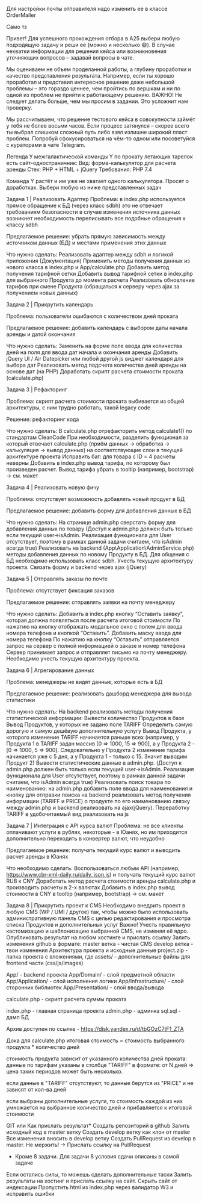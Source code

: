 Для настройки почты отправителя надо изменить ее в классе OrderMailer

Само тз

Привет!
Для успешного прохождения отбора в А25 выбери любую подходящую задачу и реши ее (можно и несколько 😄). В случае нехватки информации для решения кейса или возникновения уточняющих вопросов – задавай вопросы в чате.


Мы оцениваем не объем проделанной работы, а глубину проработки и качество представления результата. Например, если ты хорошо проработал и представил интересное решение даже небольшой проблемы – это гораздо ценнее, чем пройтись по вершкам и ни по одной из проблем не прийти к работающему решению. ВАЖНО! Не следует делать больше, чем мы просим в задании. Это усложнит нам проверку.


Мы рассчитываем, что решение тестового кейса в совокупности займёт у тебя не более восьми часов. Если процесс затянулся – скорее всего ты выбрал слишком сложный путь либо взял излишне широкий пласт проблем. Попробуй сфокусироваться на чём-то одном или посоветуйся с кураторами в чате Telegram.

Легенда
У межгалактической команды Y по прокату летающих тарелок есть сайт-одностраничник:
Вид: форма-калькулятор для расчета аренды
Стек: PHP + HTML + jQuery
Требования: PHP 7.4

Команда Y растёт и им уже не хватает одного калькулятора. Просят о доработках. 
Выбери любую из ниже представленных задач

Задача 1 | Реализовать Адаптер
Проблема: в index.php используется прямое обращение к БД (через класс sdbh)
это не отвечает требованиям безопасности
в случае изменения источника данных возникнет необходимость переписывать все подобные обращения к классу sdbh

Предлагаемое решение: убрать прямую зависимость между источником данных (БД) и местами применения этих данных
 
Что нужно сделать:
Реализовать адаптер между sdbh и логикой приложения (Документация)
Применить методы получения данных из нового класса в index.php и App/calculate.php
Добавить метод получения тарифной сетки
Добавить вывод тарифной сетки в index.php для выбранного Продукта до момента расчета
Реализовать обновление тарифов при смене Продукта (обращаться к серверу через ajax за получением новых данных)

Задача 2 | Прикрутить календарь

Проблема: пользователи ошибаются с количеством дней проката

Предлагаемое решение: добавить календарь с выбором даты начала аренды и датой окончания

Что нужно сделать:
Заменить на форме поле ввода для количества дней на поля для ввода дат начала и окончания аренды
Добавить jQuery UI / Air Datepicker  или любой другой js виджет календаря для выбора дат
Реализовать метод подсчета количества дней аренды на основе дат (на PHP)
Доработать скрипт расчета стоимости проката (calculate.php)

Задача 3 | Рефакторинг

Проблема: скрипт расчета стоимости проката выбивается из общей архитектуры, с ним трудно работать, такой legacy code

Решение: рефакторинг кода

Что нужно сделать:
В calculate.php отрефакторить метод calculate1() по стандартам CleanCode
При необходимости, разделить функционал за который отвечает calculate.php (приём данных → обработка → калькуляция → вывод данных) на соответствующие слои в текущей архитектуре проекта
Исправить баг: для товара с ID = 4 расчеты неверны
Добавить в index.php вывод тарифа, по которому был произведен расчет. Вывод тарифа убрать в tooltip (например, bootstrap) → см. макет
 

Задача 4 | Реализовать новую фичу

Проблема: отсутствует возможность добавлять новый продукт в БД

Предлагаемое решение: добавить форму для добавления данных в БД

Что нужно сделать:
На странице admin.php сверстать форму для добавления данных по товару (Доступ к admin.php должен быть только если текущий user→isAdmin. Реализация функционала для User отсутствует, поэтому в рамках данной задачи считаем, что isAdmin всегда true)
Реализовать на backend (App\Application\AdminService.php) методы добавления данных по новому Продукту в БД. Для общения с БД необходимо использовать класс sdbh. Учесть текущую архитектуру проекта.
Связать форму и backend через ajax (jQuery)

Задача 5 | Отправлять заказы по почте

Проблема: отсутствует фиксация заказов

Предлагаемое решение: отправлять заявки на почту менеджеру

Что нужно сделать:
Добавить в index.php кнопку “Оставить заявку”, которая должна появляться после расчета итоговой стоимости
По нажатию на кнопку отображать модальное окно с полем для ввода номера телефона и кнопкой “Оставить”. Добавить маску ввода для номера телефона
По нажатию на кнопку “Оставить” отправляется запрос на сервер с полной информацией о заказе и номер телефона
Сервер принимает запрос и отправляет письмо на почту менеджеру. Необходимо учесть текущую архитектуру проекта.

Задача 6 | Агрегирование данных

Проблема: менеджеры не видят данные, которые есть в БД

Предлагаемое решение: реализовать дашборд менеджера для вывода статистики 

Что нужно сделать:
На backend реализовать методы получения статистической информации:
Вывести количество Продуктов в базе
Вывод Продуктов, у которых не задано поле TARIFF
Определить самую дорогую и самую дешёвую дополнительную услугу
Вывод Продукта, у которого изменение TARIFF начинается раньше всех 
(например, у Продукта 1 в TARIFF задан массив [0 => 1000, 15 => 900], а у Продукта 2 - [0 => 1000, 5 => 900]. Следовательно у Продукта 2 изменение тарифа начинается уже с 5 дня, а у Продукта 1 - только с 15. Значит выводим Продукт 2)
Вывести статистические данные в admin.php. (Доступ к admin.php должен быть только если текущий user→isAdmin. Реализация функционала для User отсутствует, поэтому в рамках данной задачи считаем, что isAdmin всегда true)
Реализовать поиск товара по наименованию:
на admin.php добавить поле ввода для наименования и кнопку для отправки поиска
на backend реализовать метод получения информации (TARIFF и PRICE) о продукте по его наименованию
связку между admin.php и backend реализовать на ajax(jQuery). Переработку TARIFF в удобочитаемый вид реализовать на js

Задача 7 | Интеграция с API курса валют
Проблема: не все клиенты оплачивают услуги в рублях, некоторые - в Юанях, но им приходится дополнительно переходить в конвертер валют, что неудобно

Предлагаемое решение: получать текущий курс валют и выводить расчет аренды в Юанях

Что необходимо сделать:
Воспользоваться любым API (например, https://www.cbr-xml-daily.ru/daily_json.js) и получать текущий курс валют RUB к CNY
Доработать метод расчета стоимости аренды calculate.php и производить расчеты в 2-х валютах
Добавить в index.php вывод стоимости в CNY в tooltip (например, bootstrap) → см. макет



Задача 8 | Прикрутить проект к CMS
Необходимо внедрить проект в любую CMS (WP / UMI / другое) так, чтобы можно было использовать административную панель CMS с целью редактирования и просмотра списка Продуктов и дополнительных услуг
Важно! Учесть правильную кастомизацию и шаблонизацию выбранной CMS, не изменяя её ядро.
Опубликовать результат на любом хостинге и прислать ссылку
Залить изменения github в формате:
master ветка - чистая CMS
develop ветка - твои изменения
Архитектура проекта и исходные данные
project.zip - папка проекта с вложениями, где
assets/ - дополнительные файлы для frontend части (css/js/images)

App/ - backend проекта
App/Domain/ - слой предметной области
App/Application/ - слой исполнения логики
App/Infrastructure/ - слой сторонних библиотек
App/Presentation/ - слой ввода/вывода

calculate.php - скрипт расчета суммы проката

index.php - главная страница проекта
admin.php - админка
sql.sql - дамп БД

Архив доступен по ссылке - https://disk.yandex.ru/d/tbGOzC7tF1_ZTA


Дока для calculate.php
итоговая стоимость = стоимость выбранного продукта * количество дней

стоимость продукта зависит от указанного количества дней проката: 
данные по тарифам указаны в столбце "TARIFF" в формате: 
от N дней => цена
таких периодов может быть несколько. 

если данные в "TARIFF" отсутствуют, то данные берутся из "PRICE" и не зависят от кол-ва дней

если выбраны дополнительные услуги, то стоимость каждой из них умножается на выбранное количество дней и прибавляется к итоговой стоимости

GIT или Как прислать результат*
Создать репозиторий в github
Залить исходный код в master ветку
Создать develop ветку как клон от master
Все изменения вносить в develop ветку
Создать PullRequest из develop в master. Не мержить!
→ Прислать ссылку на PullRequest

* Кроме 8 задачи. Для задачи 8 условия сдачи описаны в самой задаче

Если остались силы, то можешь сделать дополнительные таски
Залить результаты на хостинг и прислать ссылку на сайт. Скрыть сайт от индексации
Пропустить html из index.php через валидатор W3 и исправить ошибки

